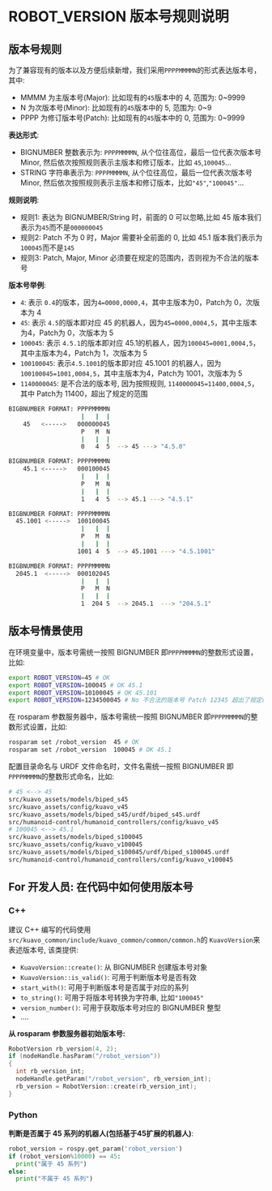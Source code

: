 # ROBOT_VERSION 版本号规则说明

## 版本号规则
为了兼容现有的版本以及方便后续新增，我们采用`PPPPMMMMN`的形式表达版本号，其中:
- MMMM 为主版本号(Major): 比如现有的`45`版本中的 4, 范围为: 0~9999
- N 为次版本号(Minor): 比如现有的`45`版本中的 5, 范围为: 0~9
- PPPP 为修订版本号(Patch): 比如现有的`45`版本中的 0, 范围为: 0~9999

**表达形式**:
- BIGNUMBER 整数表示为: `PPPPMMMMN`, 从个位往高位，最后一位代表次版本号 Minor, 然后依次按照规则表示主版本和修订版本，比如 `45`,`100045`...
- STRING 字符串表示为: `PPPPMMMMN`, 从个位往高位，最后一位代表次版本号 Minor, 然后依次按照规则表示主版本和修订版本，比如`"45"`,`"100045"`...

**规则说明**:
- 规则1: 表达为 BIGNUMBER/String 时，前面的 0 可以忽略,比如 45 版本我们表示为`45`而不是`000000045`
- 规则2: Patch 不为 0 时，Major 需要补全前面的 0, 比如 45.1 版本我们表示为`100045`而不是`145`
- 规则3: Patch, Major, Minor 必须要在规定的范围内，否则视为不合法的版本号

**版本号举例**:
- `4`: 表示 `0.4`的版本，因为`4=0000,0000,4`，其中主版本为0，Patch为 0，次版本为 4
- `45`: 表示 `4.5`的版本即对应 45 的机器人，因为`45=0000,0004,5`，其中主版本为4，Patch为 0，次版本为 5
- `100045`: 表示 `4.5.1`的版本即对应 45.1的机器人，因为`100045=0001,0004,5`，其中主版本为4，Patch为 1，次版本为 5
- `100100045`: 表示`4.5.1001`的版本即对应 45.1001 的机器人，因为`100100045=1001,0004,5`，其中主版本为4，Patch为 1001，次版本为 5 
- `1140000045`: 是不合法的版本号, 因为按照规则, `1140000045=11400,0004,5`，其中 Patch为 11400，超出了规定的范围

```bash
BIGBNUMBER FORMAT: PPPPMMMMN
                    |   |  |
    45   <----->   000000045
                    P   M  N
                    |   |  |
                    0   4  5  --> 45 ---> "4.5.0"

BIGBNUMBER FORMAT: PPPPMMMMN
    45.1 <----->   000100045
                    |   |  |
                    P   M  N
                    |   |  |
                    1   4  5  --> 45.1 ---> "4.5.1"

BIGBNUMBER FORMAT: PPPPMMMMN
  45.1001 <----->  100100045
                    |   |  |
                    P   M  N
                    |   |  |
                   1001 4  5  --> 45.1001 ---> "4.5.1001"

BIGBNUMBER FORMAT: PPPPMMMMN
  2045.1  <----->  000102045
                    |   |  |
                    P   M  N
                    |   |  |
                    1  204 5  --> 2045.1  ---> "204.5.1"                 
```

## 版本号情景使用

在环境变量中，版本号需统一按照 BIGNUMBER 即`PPPPMMMMN`的整数形式设置，比如:
```bash
export ROBOT_VERSION=45 # OK 
export ROBOT_VERSION=100045 # OK 45.1
export ROBOT_VERSION=10100045 # OK 45.101
export ROBOT_VERSION=1234500045 # No 不合法的版本号 Patch 12345 超出了规定的范围
```

在 rosparam 参数服务器中，版本号需统一按照 BIGNUMBER 即`PPPPMMMMN`的整数形式设置，比如:
```bash
rosparam set /robot_version  45 # OK
rosparam set /robot_version  100045 # OK 45.1 
```

配置目录命名与 URDF 文件命名时，文件名需统一按照 BIGNUMBER 即`PPPPMMMMN`的整数形式命名，比如:
```bash
# 45 <--> 45
src/kuavo_assets/models/biped_s45
src/kuavo_assets/config/kuavo_v45
src/kuavo_assets/models/biped_s45/urdf/biped_s45.urdf
src/humanoid-control/humanoid_controllers/config/kuavo_v45
# 100045 <--> 45.1 
src/kuavo_assets/models/biped_s100045
src/kuavo_assets/config/kuavo_v100045
src/kuavo_assets/models/biped_s100045/urdf/biped_s100045.urdf
src/humanoid-control/humanoid_controllers/config/kuavo_v100045
```

## For 开发人员: 在代码中如何使用版本号

### C++

建议 C++ 编写的代码使用`src/kuavo_common/include/kuavo_common/common/common.h`的 `KuavoVersion`来表述版本号, 该类提供:
- `KuavoVersion::create()`: 从 BIGNUMBER 创建版本号对象
- `KuavoVersion::is_valid()`: 可用于判断版本号是否有效
- `start_with()`: 可用于判断版本号是否属于对应的系列
- `to_string()`: 可用于将版本号转换为字符串, 比如`"100045"`
- `version_number()`: 可用于获取版本号对应的 BIGNUMBER 整型
-  ....

**从 rosparam 参数服务器初始版本号:**
```cpp
RobotVersion rb_version(4, 2);
if (nodeHandle.hasParam("/robot_version"))
{
  int rb_version_int;
  nodeHandle.getParam("/robot_version", rb_version_int);
  rb_version = RobotVersion::create(rb_version_int);
}
```

### Python

**判断是否属于 45 系列的机器人(包括基于45扩展的机器人)**:

```python
robot_version = rospy.get_param('robot_version')
if (robot_version%10000) == 45:
  print("属于 45 系列")
else:
  print("不属于 45 系列")  
```
